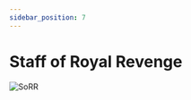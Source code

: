 ```yaml
---
sidebar_position: 7
---
```


# Staff of Royal Revenge

![SoRR](https://vwiki.valorserver.com/api/item/picture/staff%20of%20royal%20revenge)
